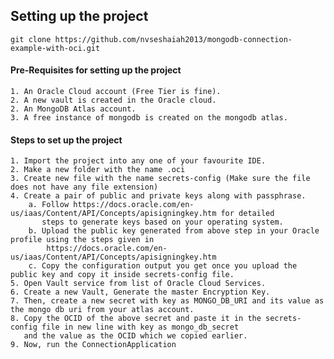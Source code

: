 ## Setting up the project

```
git clone https://github.com/nvseshaiah2013/mongodb-connection-example-with-oci.git
```

#### Pre-Requisites for setting up the project
    1. An Oracle Cloud account (Free Tier is fine).
    2. A new vault is created in the Oracle cloud.
    2. An MongoDB Atlas account.
    3. A free instance of mongodb is created on the mongodb atlas.

#### Steps to set up the project
    1. Import the project into any one of your favourite IDE.
    2. Make a new folder with the name .oci
    3. Create new file with the name secrets-config (Make sure the file does not have any file extension)
    4. Create a pair of public and private keys along with passphrase.
        a. Follow https://docs.oracle.com/en-us/iaas/Content/API/Concepts/apisigningkey.htm for detailed 
           steps to generate keys based on your operating system.
        b. Upload the public key generated from above step in your Oracle profile using the steps given in 
            https://docs.oracle.com/en-us/iaas/Content/API/Concepts/apisigningkey.htm
        c. Copy the configuration output you get once you upload the public key and copy it inside secrets-config file.
    5. Open Vault service from list of Oracle Cloud Services.
    6. Create a new Vault, Generate the master Encryption Key.
    7. Then, create a new secret with key as MONGO_DB_URI and its value as the mongo db uri from your atlas account.
    8. Copy the OCID of the above secret and paste it in the secrets-config file in new line with key as mongo_db_secret
       and the value as the OCID which we copied earlier.
    9. Now, run the ConnectionApplication
